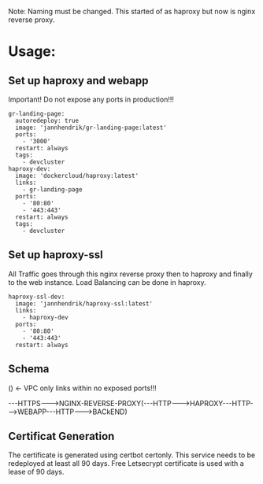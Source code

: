 Note: Naming must be changed. This started of as haproxy but now is nginx reverse proxy.


# Usage:

## Set up haproxy and webapp

Important! Do not expose any ports in production!!!

```
gr-landing-page:
  autoredeploy: true
  image: 'jannhendrik/gr-landing-page:latest'
  ports:
    - '3000'
  restart: always
  tags:
    - devcluster
haproxy-dev:
  image: 'dockercloud/haproxy:latest'
  links:
    - gr-landing-page
  ports:
    - '80:80'
    - '443:443'
  restart: always
  tags:
    - devcluster
```

## Set up haproxy-ssl

All Traffic goes through this nginx reverse proxy then to haproxy and finally to the web instance. Load Balancing can be done in haproxy.

```
haproxy-ssl-dev:
  image: 'jannhendrik/haproxy-ssl:latest'
  links:
    - haproxy-dev
  ports:
    - '80:80'
    - '443:443'
  restart: always
```

## Schema

() <- VPC only links within no exposed ports!!!

---HTTPS--->NGINX-REVERSE-PROXY(---HTTP--->HAPROXY---HTTP--->WEBAPP---HTTP--->BACkEND)


## Certificat Generation

The certificate is generated using certbot certonly. This service needs to be redeployed at least all 90 days. Free Letsecrypt certificate is used with a lease of 90 days.